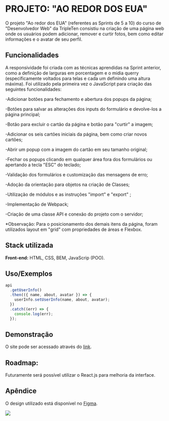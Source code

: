 
# PROJETO: "AO REDOR DOS EUA"

O projeto "Ao redor dos EUA" (referentes as Sprints de 5 a 10) do curso de "Desenvolvedor Web" da TripleTen consistiu na criação de uma página web onde os usuários podem adicionar, remover e curtir fotos, bem como editar informações e o avatar de seu perfil. 

## Funcionalidades

A responsividade foi criada com as técnicas aprendidas na Sprint anterior, como a definição de larguras em porcentagem e o midia querry (especificamente voltados para telas e cada um definindo uma altura máxima). Foi utilizado pela primeira vez o JavaScript para criação das seguintes funcionalidades: 



-Adicionar botões para fechamento e abertura dos popups da página;

-Botões para salvar as alterações dos inputs do formulário e devolve-los a página principal;

-Botão para excluir o cartão da página e botão para "curtir" a imagem;

-Adicionar os seis cartões iniciais da página, bem como criar novos cartões;

-Abrir um popup com a imagem do cartão em seu tamanho original;

-Fechar os popups clicando em qualquer área fora dos formulários ou apertando a tecla "ESC" do teclado;

-Validação dos formulários e customização das mensagens de erro;

-Adoção da orientação para objetos na criação de Classes;

-Utilização de módulos e as instruções "import" e "export" ;

-Implementação de Webpack;

-Criação de uma classe API e conexão do projeto com o servidor;

*Observação: Para o posicionamento dos demais itens da página, foram utilizados layout em "grid" com propriedades de áreas e Flexbox.


## Stack utilizada

**Front-end:** HTML, CSS, BEM, JavaScrip (POO).







## Uso/Exemplos

```javascript
api
  .getUserInfo()
  .then(({ name, about, avatar }) => {
    userInfo.setUserInfo(name, about, avatar);
  })
  .catch((err) => {
    console.log(err);
  });

```


## Demonstração

O site pode ser acessado através do [link](https://vinib96.github.io/web_project_around/).
## Roadmap:

Futuramente será possível utilizar o React.js para melhoria da interface.

## Apêndice

O design utilizado está disponível no [Figma](https://www.figma.com/file/e0lUDoBuWEsFCJ9OQKHypo/Web_Brief_Sprint_5_PT-%7C-Ao-redor-dos-EUA.-%7C-desktop-%2B-mobile?type=design&node-id=0-1&t=KyUBYZhXDZZEHVx0-0).



  <img src="https://miro.medium.com/v2/resize:fit:679/1*i8-u-V8LTTbQwTeUwLI_BQ.gif" />

